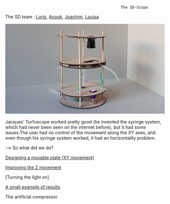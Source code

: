                                                        The SD-Scope

The SD team : [Loris](https://github.com/Loloneuf), [Anouk](https://github.com/AnoukTms), [Joachim](https://github.com/Joactay), [Louisa](https://github.com/Lsdrxx)

![alt text](https://github.com/MakerLabCRI/FrugalMicroscope/blob/master/StudentStories/SD-Scope/sdscope.jpg)

Jacques’ Turfuscope worked pretty good (he invented the syringe system, which had never been seen on the internet before), but it had some issues.The user had no control of the movement along the XY axes, and even though his syringe system worked, it had an horizontality problem.

--> So what did we do?

[Designing a movable plate (XY movement)](https://github.com/MakerLabCRI/FrugalMicroscope/blob/master/StudentStories/SD-Scope/videoXY.gif)

[Improving the Z movement](https://github.com/MakerLabCRI/FrugalMicroscope/blob/master/StudentStories/SD-Scope/videoZ.gif)

[Turning the light on]

[A small example of results](https://github.com/MakerLabCRI/FrugalMicroscope/blob/master/StudentStories/SD-Scope/video-1536931628.mp4)

The artificial compressor
